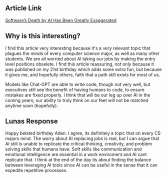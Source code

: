 ## Article Link
[Software’s Death by AI Has Been Greatly Exaggerated](https://www.wsj.com/finance/softwares-death-by-ai-has-been-greatly-exaggerated-b639c0cd#)


## Why is this interesting?

I find this article very interesting because it's a very relevant topic that plagues the minds of every computer science major, as well as many other students.  We are all worried about AI taking our jobs by making the entry level positions obselete.  I find this article reassuring, not only because it was published on my 21st birthday which adds some extra fun, but because it gives me, and hopefully others, faith that a path still exists for most of us.  

Models like Chat-GPT are able to write code, though not very well, but executives still see the benefit of having humans to code, to ensure mistakes are fixed properly.  I think that will be our leg up over AI in the coming years; our ability to truly think on our feet will not be matched anytime soon (hopefully).

## Lunas Response
Happy belated birthday Aden. I agree, its definitely a topic that on every CS majors mind. The worry about AI replacing jobs is real, but I can argue that AI still is unable to replicate the critical thinking, creativity, and problem solving skills that humans have. Soft skills like communication and emotional intelligence are essential in a work enviroment and AI cant replicate that.  I think at the end of the day its about finding the balance between leveraging AI tools since AI can be useful in the sense that it can expedite repetitive processes.
